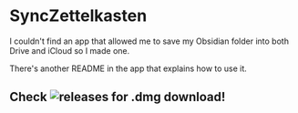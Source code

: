 # SyncZettelkasten
I couldn't find an app that allowed me to save my Obsidian folder into both Drive and iCloud so I made one.

There's another README in the app that explains how to use it.

## Check ![releases](https://github.com/Berdasco99/SyncZettelkasten/releases/tag/v1.0.0) for .dmg download!
